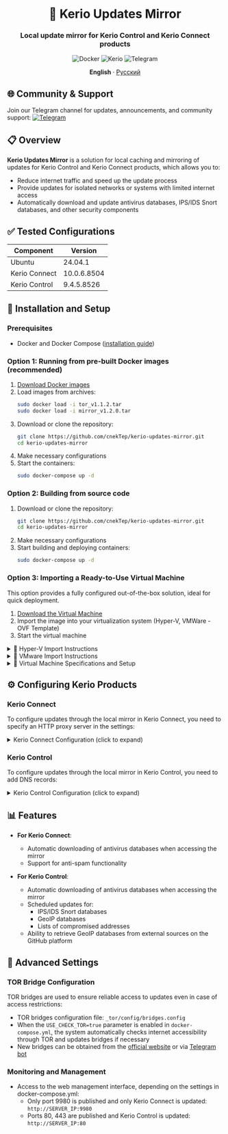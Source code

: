 <div align="center">

# 🔄 Kerio Updates Mirror

### Local update mirror for Kerio Control and Kerio Connect products

![Docker](https://img.shields.io/badge/Docker-2CA5E0?style=flat&logo=docker&logoColor=white)
![Kerio](https://img.shields.io/badge/Kerio-Connect_&_Control-0078D4?style=flat)
![Telegram](https://img.shields.io/badge/Telegram-Channel-2CA5E0?style=flat&logo=telegram&logoColor=white)

**English** · [Русский](./docs/ru/README.ru.md)
</div>

## 🌐 Community & Support

Join our Telegram channel for updates, announcements, and community support:
[![Telegram](https://img.shields.io/badge/Join-Telegram_Channel-2CA5E0?style=for-the-badge&logo=telegram&logoColor=white)](https://t.me/kerio_updates_mirror)

## 📋 Overview

**Kerio Updates Mirror** is a solution for local caching and mirroring of updates for Kerio Control and Kerio Connect
products, which allows you to:

- Reduce internet traffic and speed up the update process
- Provide updates for isolated networks or systems with limited internet access
- Automatically download and update antivirus databases, IPS/IDS Snort databases, and other security components

## ✅ Tested Configurations

| Component     | Version     |
|---------------|-------------|
| Ubuntu        | 24.04.1     |
| Kerio Connect | 10.0.6.8504 |
| Kerio Control | 9.4.5.8526  |

## 🚀 Installation and Setup

### Prerequisites

- Docker and Docker Compose ([installation guide](./docs/en/docker.md))

### Option 1: Running from pre-built Docker images (recommended)

1. [Download Docker images](https://t.me/my_store_files_bot?start=kerio-updates-mirror)
2. Load images from archives:
   ```bash
   sudo docker load -i tor_v1.1.2.tar
   sudo docker load -i mirror_v1.2.0.tar
   ```
3. Download or clone the repository:
   ```bash
   git clone https://github.com/cnekTep/kerio-updates-mirror.git
   cd kerio-updates-mirror
   ```
4. Make necessary configurations
5. Start the containers:
   ```bash
   sudo docker-compose up -d
   ```

### Option 2: Building from source code

1. Download or clone the repository:
   ```bash
   git clone https://github.com/cnekTep/kerio-updates-mirror.git
   cd kerio-updates-mirror
   ```
2. Make necessary configurations
3. Start building and deploying containers:
   ```bash
   sudo docker-compose up -d
   ```

### Option 3: Importing a Ready-to-Use Virtual Machine

This option provides a fully configured out-of-the-box solution, ideal for quick deployment.

1. [Download the Virtual Machine](https://t.me/my_store_files_bot?start=kerio-updates-mirror)
2. Import the image into your virtualization system (Hyper-V, VMWare - OVF Template)
3. Start the virtual machine

<details>
<summary>📝 Hyper-V Import Instructions</summary>

1. Open **Hyper-V Manager**
2. In the **Action** menu, select **New** → **Virtual Machine**
3. In the creation wizard:
    - Enter a name for the virtual machine (for example, "Kerio Updates Mirror")
    - If needed, change the VM file location
    - Click **Next**
4. **Important**: In the generation selection section, choose **Generation 1**
5. Specify the amount of RAM (512-1024 MB recommended)
6. Configure network connection (select an existing virtual switch)
7. At the virtual hard disk configuration step:
    - Select **Use an existing virtual hard disk**
    - Click **Browse** and specify the path to the downloaded `.vhdx` file
    - Click **Next**
8. Review the parameter summary and click **Finish**

</details>

<details>
<summary>📝 VMware Import Instructions</summary>

#### Step-by-step import instructions for VMware Workstation/Player

1. Launch VMware Workstation or VMware Player
2. Select **File** → **Open**
3. Find and select the `.ovf` file from the unpacked archive
4. In the import dialog:
    - Specify the virtual machine name (for example, "Kerio Updates Mirror")
    - If needed, change the virtual machine location
    - Click **Import**
5. Wait for the import process to complete

#### Step-by-step import instructions for VMware ESXi

1. Log in to the VMware ESXi or vSphere web interface
2. Navigate to the **Virtual Machines** section
3. Click **Create/Register Virtual Machine**
4. Select **Deploy a virtual machine from OVF or OVA file**
5. Specify the virtual machine name
6. Drag and drop the OVF and VMDK files to the upload area or use the file selection button
7. Select storage for the VM placement
8. Select a network for connection
9. Click **Next** and then **Finish**

</details>

<details>
<summary>📝 Virtual Machine Specifications and Setup</summary>

#### Technical Specifications

- **Operating System**: Debian 12 (minimal installation)
- **Resource Requirements**: 512-1024 MB RAM, 1 CPU, 10 GB storage
- **Pre-installed Software**: SSH, Midnight Commander, htop, Docker, Docker Compose
- **Docker Containers**: Portainer, Kerio Updates Mirror

#### System Access

- **Default Credentials**:
    - Username: `root`
    - Password: `root`

#### Initial Setup

1. Connect to the virtual machine via SSH (port 22)
2. **Strongly recommended** to change the root password:
   ```bash
   passwd
   ```
3. Configure the correct timezone:
   ```bash
   dpkg-reconfigure tzdata
   ```
4. Check the current IP address (DHCP is used by default):
   ```bash
   ip a
   ```

#### Network Configuration

To change network parameters:

1. Edit network interfaces:
   ```bash
   nano /etc/network/interfaces
   # or
   mc # then navigate to /etc/network/interfaces
   ```
2. Configure DNS servers:
   ```bash
   nano /etc/resolv.conf
   # or 
   mc # then navigate to /etc/resolv.conf
   ```

#### Management via Portainer

The virtual machine includes pre-installed Portainer for convenient Docker container management:

- **URL**: `https://VIRTUAL_MACHINE_IP:9443`
- **Credentials**:
    - Username: `admin`
    - Password: `admin`

> **Note**: It is recommended to change the Portainer admin password after first login.

</details>

## ⚙️ Configuring Kerio Products

### Kerio Connect

To configure updates through the local mirror in Kerio Connect, you need to specify an HTTP proxy server in the
settings:

<details>
<summary>Kerio Connect Configuration (click to expand)</summary>

#### For Linux server with Kerio Connect and Docker containers on the same server:

1. Go to **Configuration → Advanced Options → HTTP Proxy**
2. Specify:
    - **Address**: 172.222.0.5
    - **Port**: 8118

#### For Windows or distributed infrastructure:

> Server runs on Windows or a distributed infrastructure is used (Kerio Connect and Docker containers are located on
> different servers)

1. Go to **Configuration → Advanced Options → HTTP Proxy**
2. Specify:
    - **Address**: IP_address_of_server_with_Docker_containers
    - **Port**: 8118

</details>

### Kerio Control

To configure updates through the local mirror in Kerio Control, you need to add DNS records:

<details>
<summary>Kerio Control Configuration (click to expand)</summary>

1. Go to **Configuration → DNS → Local DNS Lookup**
2. Add the following records (where Update_server_IP is the IP address of the server with the mirror):

| IP Address       | Hostname                | Description          |
|------------------|-------------------------|----------------------|
| Update_server_IP | bda-update.kerio.com    | kerio-updates-mirror |
| Update_server_IP | bdupdate.kerio.com      | kerio-updates-mirror |
| Update_server_IP | ids-update.kerio.com    | kerio-updates-mirror |
| Update_server_IP | prod-update.kerio.com   | kerio-updates-mirror |
| Update_server_IP | update.kerio.com        | kerio-updates-mirror |
| Update_server_IP | wf-activation.kerio.com | kerio-updates-mirror |

</details>

## 📊 Features

- **For Kerio Connect**:
    - Automatic downloading of antivirus databases when accessing the mirror
    - Support for anti-spam functionality

- **For Kerio Control**:
    - Automatic downloading of antivirus databases when accessing the mirror
    - Scheduled updates for:
        - IPS/IDS Snort databases
        - GeoIP databases
        - Lists of compromised addresses
    - Ability to retrieve GeoIP databases from external sources on the GitHub platform

## 🔧 Advanced Settings

### TOR Bridge Configuration

TOR bridges are used to ensure reliable access to updates even in case of access restrictions:

- TOR bridges configuration file: `_tor/config/bridges.config`
- When the `USE_CHECK_TOR=true` parameter is enabled in `docker-compose.yml`, the system automatically checks internet
  accessibility through TOR and updates bridges if necessary
- New bridges can be obtained from the [official website](https://bridges.torproject.org) or
  via [Telegram bot](https://t.me/GetBridgesBot)

### Monitoring and Management

- Access to the web management interface, depending on the settings in docker-compose.yml:
    - Only port 9980 is published and only Kerio Connect is updated: `http://SERVER_IP:9980`
    - Ports 80, 443 are published and Kerio Control is updated: `http://SERVER_IP:80`